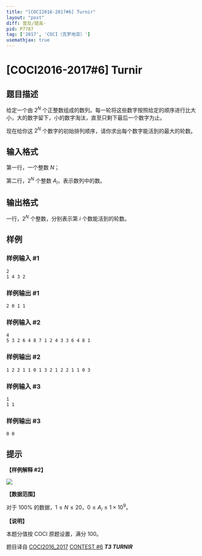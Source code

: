 ```yaml
---
title: "[COCI2016-2017#6] Turnir"
layout: "post"
diff: 普及/提高-
pid: P7787
tag: ['2017', 'COCI（克罗地亚）']
usemathjax: true
---
```


# [COCI2016-2017#6] Turnir
## 题目描述

给定一个由 $2^N$ 个正整数组成的数列。每一轮将这些数字按照给定的顺序进行比大小，大的数字留下，小的数字淘汰，直至只剩下最后一个数字为止。

现在给你这 $2^N$ 个数字的初始排列顺序，请你求出每个数字能活到的最大的轮数。
## 输入格式

第一行，一个整数 $N$；

第二行，$2^N$ 个整数 $A_i$，表示数列中的数。
## 输出格式

一行，$2^N$ 个整数，分别表示第 $i$ 个数能活到的轮数。
## 样例

### 样例输入 #1
```
2
1 4 3 2
```
### 样例输出 #1
```
2 0 1 1
```
### 样例输入 #2
```
4
5 3 2 6 4 8 7 1 2 4 3 3 6 4 8 1
```
### 样例输出 #2
```
1 2 2 1 1 0 1 3 2 1 2 2 1 1 0 3
```
### 样例输入 #3
```
1
1 1
```
### 样例输出 #3
```
0 0
```
## 提示

**【样例解释 #2】**

![](https://cdn.luogu.com.cn/upload/image_hosting/tricmynf.png)

**【数据范围】**

对于 $100\%$ 的数据，$1\le N\le 20$，$0\le A_i\le 1\times 10^9$。

**【说明】**

本题分值按 COCI 原题设置，满分 $100$。

题目译自 [COCI2016_2017](https://hsin.hr/coci/archive/2016_2017/) [CONTEST #6](https://hsin.hr/coci/archive/2016_2017/contest6_tasks.pdf) _**T3 TURNIR**_
